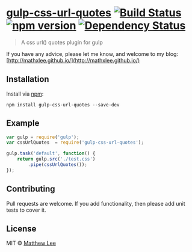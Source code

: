 # [gulp-css-url-quotes](https://github.com/gulpjs/gulp) [![Build Status](https://travis-ci.org/mathxlee/gulp-css-url-quotes.svg?branch=master)](https://travis-ci.org/mathxlee/gulp-css-url-quotes) [![npm version](https://badge.fury.io/js/gulp-css-url-quotes.svg)](https://badge.fury.io/js/gulp-css-url-quotes) [![Dependency Status](https://gemnasium.com/badges/github.com/mathxlee/gulp-css-url-quotes.svg)](https://gemnasium.com/github.com/mathxlee/gulp-css-url-quotes)

> A css url() quotes plugin for gulp

If you have any advice, please let me know, and welcome to my blog: [http://mathxlee.github.io/](http://mathxlee.github.io/)

## Installation

Install via [npm](https://npmjs.org/package/gulp-css-url-quotes):

```
npm install gulp-css-url-quotes --save-dev
```

## Example

```js
var gulp = require('gulp');
var cssUrlQuotes  = require('gulp-css-url-quotes');

gulp.task('default', function() {
    return gulp.src('./test.css')
        .pipe(cssUrlQuotes());
});
```

## Contributing

Pull requests are welcome. If you add functionality, then please add unit tests
to cover it.

## License

MIT © [Matthew Lee](http://mathxlee.github.io)
